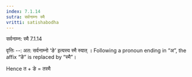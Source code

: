 ```yaml
---
index: 7.1.14
sutra: सर्वनाम्नः स्मै
vritti: satishabodha
---
```



 सर्वनाम्न: स्मै 7.1.14 


वृत्तिः --: अत: सर्वनाम्नो ‘ङे’ इत्यस्य स्मै स्यात् । Following a pronoun ending in “अ”, the affix “ङे” is replaced by “स्मै”। 


Hence त + ङे = तस्मै 



